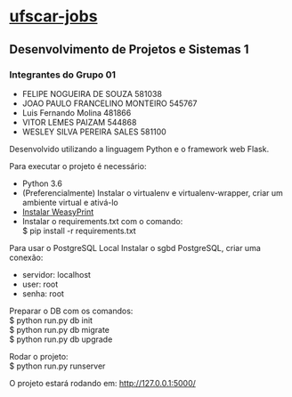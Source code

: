 # [ufscar-jobs](https://ufscar-jobs.herokuapp.com/)

## Desenvolvimento de Projetos e Sistemas 1

### Integrantes do Grupo 01
- FELIPE NOGUEIRA DE SOUZA 581038
- JOAO PAULO FRANCELINO MONTEIRO 545767
- Luis Fernando Molina 481866
- VITOR LEMES PAIZAM 544868
- WESLEY SILVA PEREIRA SALES 581100

Desenvolvido utilizando a linguagem Python e o framework web Flask.

Para executar o projeto é necessário:
- Python 3.6
- (Preferencialmente) Instalar o virtualenv e virtualenv-wrapper, criar um ambiente virtual e ativá-lo
- [Instalar WeasyPrint](http://weasyprint.readthedocs.io/en/latest/install.html#linux)
- Instalar o requirements.txt com o comando: <br />
$ pip install -r requirements.txt

Para usar o PostgreSQL Local
Instalar o sgbd PostgreSQL, criar uma conexão:
- servidor: localhost
- user: root
- senha: root

Preparar o DB com os comandos: <br />
$ python run.py db init <br />
$ python run.py db migrate <br />
$ python run.py db upgrade <br />

Rodar o projeto: <br />
$ python run.py runserver

O projeto estará rodando em:
http://127.0.0.1:5000/
